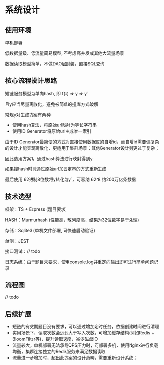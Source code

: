 # 系统设计

## 使用环境

单机部署

低数据量级、低流量简易模型, 不考虑高并发或其他大流量场景

数据读取模型简单，不做DAO层封装，直接SQL查询

## 核心流程设计思路

短链服务模型为单向hash, 即 f(x) => y => y`

且y应当尽量离散化，避免被简单的撞库方式破解

常规y对生成方案有两种

- 使用hash算法，将原始url映射为等长字符串
- 使用ID Generator将原始url生成唯一索引

由于ID Generator最简便的方式为直接使用数据库的自增id，而自增id需要偏复杂的设计才能实现离散化，更适用于集群场景；其他Generator设计则更过于复杂；

因此选用方案1，通过hash算法进行映射得到y

如果撞hash时则通过原始url加固定串的方式重新生成

最后使用 62进制8位数将y转化为y`，可容纳 62^8 约200万亿条数据

## 技术选型

框架：TS + Express (题目要求)

HASH：Murmurhash (性能高，散列度高，结果为32位数字易于处理)

存储：Sqlite3 (单机文件部署, 可快速启动验证)

单测：JEST

接口测试：// todo

日志系统：由于题目未要求，使用console.log并重定向输出即可进行简单问题记录

## 流程图

// todo

## 后续扩展

- 短链的有效期题目没有要求，可以通过增加定时任务，依据创建时间进行清理
- 实用场景下，读取次数会远远大于写入次数，可增加缓存结构(例如Redis + BloomFilter等)，提升读取速度，减少磁盘IO
- 流量较大，单机部署无法承载QPS压力时，可部署多机，使用Nginx进行负载均衡，集群连接独立的Redis服务来满足数据读取
- 流量进一步增加时，超出此方案的设计范畴，需要重新设计系统；